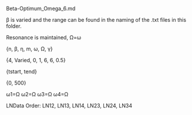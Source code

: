 Beta-Optimum_Omega_6.md

β is varied and the range can be found in the naming of the .txt files in this folder.

Resonance is maintained, Ω=ω

{n, β, η, m, ω, Ω, γ}

{4, Varied, 0, 1, 6, 6, 0.5}

{tstart, tend}

{0, 500}

ω1=Ω ω2=Ω ω3=Ω ω4=Ω

LNData Order: LN12, LN13, LN14, LN23, LN24, LN34
